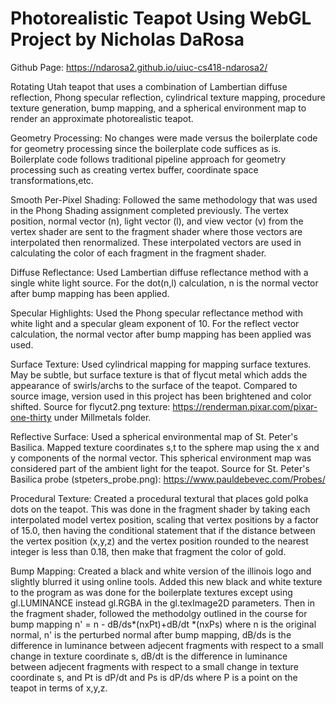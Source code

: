 # Photorealistic Teapot Using WebGL Project by Nicholas DaRosa
Github Page: https://ndarosa2.github.io/uiuc-cs418-ndarosa2/

Rotating Utah teapot that uses a combination of Lambertian diffuse reflection, Phong specular reflection, cylindrical texture mapping, procedure texture generation, bump mapping, and a spherical environment map to render an approximate photorealistic teapot. 

Geometry Processing: No changes were made versus the boilerplate code for geometry processing since the boilerplate code suffices as is. Boilerplate code follows traditional pipeline approach for geometry processing such as creating vertex buffer, coordinate space transformations,etc. 

Smooth Per-Pixel Shading: Followed the same methodology that was used in the Phong Shading assignment completed previously. The vertex position, normal vector (n), light vector (l), and view vector (v) from the vertex shader are sent to the fragment shader where those vectors are interpolated then renormalized.  These interpolated vectors are used in calculating the color of each fragment in the fragment shader. 

Diffuse Reflectance: Used Lambertian diffuse reflectance method with a single white light source. For the dot(n,l) calculation, n is the normal vector after bump mapping has been applied. 

Specular Highlights: Used the Phong specular reflectance method with white light and a specular gleam exponent of 10. For the reflect vector calculation, the normal vector after bump mapping has been applied was used. 

Surface Texture: Used cylindrical mapping for mapping surface textures. May be subtle, but surface texture is that of flycut metal which adds the appearance of swirls/archs to the surface of the teapot. Compared to source image, version used in this project has been brightened and color shifted. 
Source for flycut2.png texture: https://renderman.pixar.com/pixar-one-thirty   under Millmetals folder. 

Reflective Surface: Used a spherical environmental map of St. Peter's Basilica. Mapped texture coordinates s,t to the sphere map using the x and y components of the normal vector. This spherical environment map was considered part of the ambient light for the teapot. 
Source for St. Peter's Basilica probe (stpeters_probe.png): https://www.pauldebevec.com/Probes/

Procedural Texture: Created a procedural textural that places gold polka dots on the teapot. This was done in the fragment shader by taking each interpolated model vertex position, scaling that vertex positions by a factor of 15.0, then having the conditional statement that if the distance between the vertex position (x,y,z) and the vertex position rounded to the nearest integer is less than 0.18, then make that fragment the color of gold.

Bump Mapping: Created a black and white version of the illinois logo and slightly blurred it using online tools. Added this new black and white texture to the program as was done for the boilerplate textures except using gl.LUMINANCE instead gl.RGBA in the gl.texImage2D parameters. Then in the fragment shader, followed the methodolgy outlined in the course for bump mapping n' = n - dB/ds*(nxPt)+dB/dt *(nxPs) where n is the original normal, n' is the perturbed normal after bump mapping, dB/ds is the difference in luminance between adjecent fragments with respect to a small change in texture coordinate s,  dB/dt is the difference in luminance between adjecent fragments with respect to a small change in texture coordinate s, and Pt is dP/dt and Ps is dP/ds where P is a point on the teapot in terms of x,y,z. 
